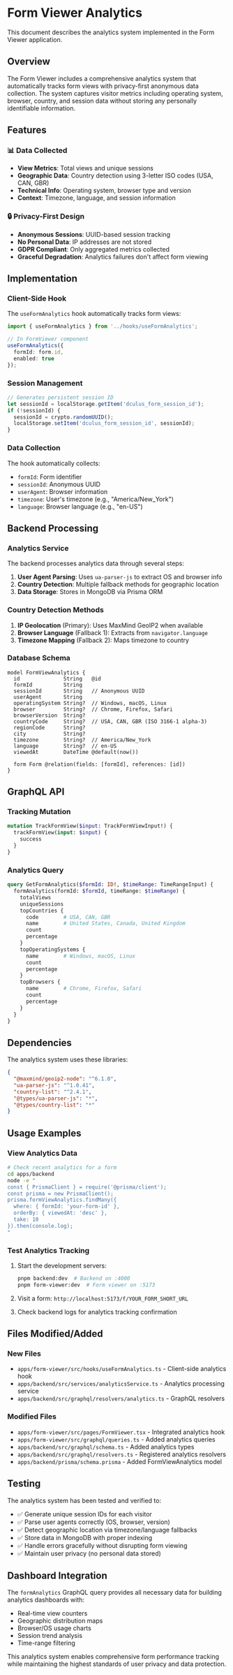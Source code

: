 # Form Viewer Analytics

This document describes the analytics system implemented in the Form Viewer application.

## Overview

The Form Viewer includes a comprehensive analytics system that automatically tracks form views with privacy-first anonymous data collection. The system captures visitor metrics including operating system, browser, country, and session data without storing any personally identifiable information.

## Features

### 📊 Data Collected
- **View Metrics**: Total views and unique sessions
- **Geographic Data**: Country detection using 3-letter ISO codes (USA, CAN, GBR)
- **Technical Info**: Operating system, browser type and version
- **Context**: Timezone, language, and session information

### 🔒 Privacy-First Design
- **Anonymous Sessions**: UUID-based session tracking
- **No Personal Data**: IP addresses are not stored
- **GDPR Compliant**: Only aggregated metrics collected
- **Graceful Degradation**: Analytics failures don't affect form viewing

## Implementation

### Client-Side Hook

The `useFormAnalytics` hook automatically tracks form views:

```typescript
import { useFormAnalytics } from '../hooks/useFormAnalytics';

// In FormViewer component
useFormAnalytics({ 
  formId: form.id, 
  enabled: true 
});
```

### Session Management

```javascript
// Generates persistent session ID
let sessionId = localStorage.getItem('dculus_form_session_id');
if (!sessionId) {
  sessionId = crypto.randomUUID();
  localStorage.setItem('dculus_form_session_id', sessionId);
}
```

### Data Collection

The hook automatically collects:
- `formId`: Form identifier
- `sessionId`: Anonymous UUID
- `userAgent`: Browser information
- `timezone`: User's timezone (e.g., "America/New_York")
- `language`: Browser language (e.g., "en-US")

## Backend Processing

### Analytics Service

The backend processes analytics data through several steps:

1. **User Agent Parsing**: Uses `ua-parser-js` to extract OS and browser info
2. **Country Detection**: Multiple fallback methods for geographic location
3. **Data Storage**: Stores in MongoDB via Prisma ORM

### Country Detection Methods

1. **IP Geolocation** (Primary): Uses MaxMind GeoIP2 when available
2. **Browser Language** (Fallback 1): Extracts from `navigator.language`
3. **Timezone Mapping** (Fallback 2): Maps timezone to country

### Database Schema

```prisma
model FormViewAnalytics {
  id              String   @id
  formId          String
  sessionId       String   // Anonymous UUID
  userAgent       String
  operatingSystem String?  // Windows, macOS, Linux
  browser         String?  // Chrome, Firefox, Safari
  browserVersion  String?
  countryCode     String?  // USA, CAN, GBR (ISO 3166-1 alpha-3)
  regionCode      String?
  city            String?
  timezone        String?  // America/New_York
  language        String?  // en-US
  viewedAt        DateTime @default(now())
  
  form Form @relation(fields: [formId], references: [id])
}
```

## GraphQL API

### Tracking Mutation

```graphql
mutation TrackFormView($input: TrackFormViewInput!) {
  trackFormView(input: $input) {
    success
  }
}
```

### Analytics Query

```graphql
query GetFormAnalytics($formId: ID!, $timeRange: TimeRangeInput) {
  formAnalytics(formId: $formId, timeRange: $timeRange) {
    totalViews
    uniqueSessions
    topCountries {
      code        # USA, CAN, GBR
      name        # United States, Canada, United Kingdom
      count
      percentage
    }
    topOperatingSystems {
      name        # Windows, macOS, Linux
      count
      percentage
    }
    topBrowsers {
      name        # Chrome, Firefox, Safari
      count
      percentage
    }
  }
}
```

## Dependencies

The analytics system uses these libraries:

```json
{
  "@maxmind/geoip2-node": "^6.1.0",
  "ua-parser-js": "^1.0.41", 
  "country-list": "^2.4.1",
  "@types/ua-parser-js": "*",
  "@types/country-list": "*"
}
```

## Usage Examples

### View Analytics Data

```bash
# Check recent analytics for a form
cd apps/backend
node -e "
const { PrismaClient } = require('@prisma/client');
const prisma = new PrismaClient();
prisma.formViewAnalytics.findMany({
  where: { formId: 'your-form-id' },
  orderBy: { viewedAt: 'desc' },
  take: 10
}).then(console.log);
"
```

### Test Analytics Tracking

1. Start the development servers:
   ```bash
   pnpm backend:dev  # Backend on :4000
   pnpm form-viewer:dev  # Form viewer on :5173
   ```

2. Visit a form: `http://localhost:5173/f/YOUR_FORM_SHORT_URL`

3. Check backend logs for analytics tracking confirmation

## Files Modified/Added

### New Files
- `apps/form-viewer/src/hooks/useFormAnalytics.ts` - Client-side analytics hook
- `apps/backend/src/services/analyticsService.ts` - Analytics processing service
- `apps/backend/src/graphql/resolvers/analytics.ts` - GraphQL resolvers

### Modified Files
- `apps/form-viewer/src/pages/FormViewer.tsx` - Integrated analytics hook
- `apps/form-viewer/src/graphql/queries.ts` - Added analytics queries
- `apps/backend/src/graphql/schema.ts` - Added analytics types
- `apps/backend/src/graphql/resolvers.ts` - Registered analytics resolvers
- `apps/backend/prisma/schema.prisma` - Added FormViewAnalytics model

## Testing

The analytics system has been tested and verified to:
- ✅ Generate unique session IDs for each visitor
- ✅ Parse user agents correctly (OS, browser, version)
- ✅ Detect geographic location via timezone/language fallbacks
- ✅ Store data in MongoDB with proper indexing
- ✅ Handle errors gracefully without disrupting form viewing
- ✅ Maintain user privacy (no personal data stored)

## Dashboard Integration

The `formAnalytics` GraphQL query provides all necessary data for building analytics dashboards with:
- Real-time view counters
- Geographic distribution maps
- Browser/OS usage charts
- Session trend analysis
- Time-range filtering

This analytics system enables comprehensive form performance tracking while maintaining the highest standards of user privacy and data protection.